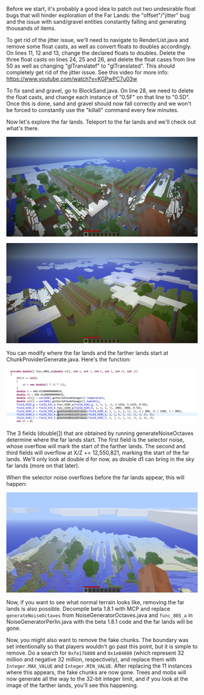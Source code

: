 Before we start, it's probably a good idea to patch out two undesirable float bugs that will hinder exploration of the Far Lands: the "offset"/"jitter" bug and the issue with sand/gravel entities constantly falling and generating thousands of items.

To get rid of the jitter issue, we'll need to navigate to RenderList.java and remove some float casts, as well as convert floats to doubles accordingly. On lines 11, 12 and 13, change the declared floats to doubles. Delete the three float casts on lines 24, 25 and 26, and delete the float cases from line 50 as well as changing "glTranslatef" to "glTranslated". This should completely get rid of the jitter issue. See this video for more info: https://www.youtube.com/watch?v=KGPwPC7u03w

To fix sand and gravel, go to BlockSand.java. On line 28, we need to delete the float casts, and change each instance of "0.5F" on that line to "0.5D". Once this is done, sand and gravel should now fall correctly and we won't be forced to constantly use the "killall" command every few minutes.

Now let's explore the far lands. Teleport to the far lands and we'll check out what's there.

![FarLands](https://raw.githubusercontent.com/ThisTestUser/FarLandsChronicles/master/assets/Ch1/FarLands.png)

![FartherLands](https://raw.githubusercontent.com/ThisTestUser/FarLandsChronicles/master/assets/Ch1/FartherLands.png)

You can modify where the far lands and the farther lands start at ChunkProviderGenerate.java. Here's the function:

![NoiseGenerator](https://raw.githubusercontent.com/ThisTestUser/FarLandsChronicles/master/assets/Ch1/NoiseGenerator.png)

The 3 fields (double[]) that are obtained by running generateNoiseOctaves determine where the far lands start. The first field is the selector noise, whose overflow will mark the start of the farther lands. The second and third fields will overflow at X/Z += 12,550,821, marking the start of the far lands. We'll only look at double d for now, as double d1 can bring in the sky far lands (more on that later).

When the selector noise overflows before the far lands appear, this will happen:

![Selector](https://raw.githubusercontent.com/ThisTestUser/FarLandsChronicles/master/assets/Ch1/Selector.png)

Now, if you want to see what normal terrain looks like, removing the far lands is also possible. Decompile beta 1.8.1 with MCP and replace `generateNoiseOctaves` from NoiseGeneratorOctaves.java and `func_805_a` in NoiseGeneratorPerlin.java with the beta 1.8.1 code and the far lands will be gone.

Now, you might also want to remove the fake chunks. The boundary was set intentionally so that players wouldn't go past this point, but it is simple to remove. Do a search for `0xfe17b800` and `0x1e84800` (which represent 32 million and negative 32 million, respectively), and replace them with `Integer.MAX_VALUE` and `Integer.MIN_VALUE`. After replacing the 11 instances where this appears, the fake chunks are now gone. Trees and mobs will now generate all the way to the 32-bit integer limit, and if you look at the image of the farther lands, you'll see this happening.
